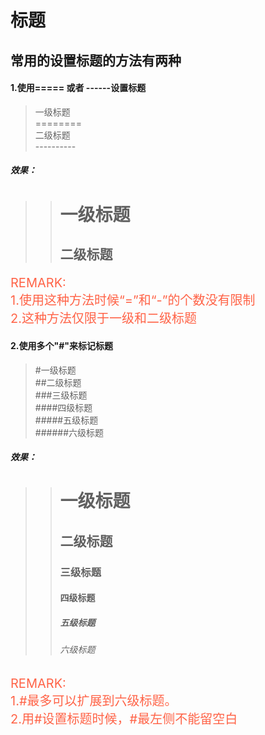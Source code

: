 # **标题**

## 常用的设置标题的方法有两种

#### 1.使用===== 或者 ------设置标题

>一级标题  
>\========  
>二级标题    
>\----------

##### 效果：

>> 一级标题
>>=========
>>二级标题
>>------------
<p style="color: tomato; font-size:20px">
REMARK:<br>
1.使用这种方法时候“=”和“-”的个数没有限制<br>
2.这种方法仅限于一级和二级标题</p>

#### 2.使用多个"#"来标记标题 

>\#一级标题  
>\##二级标题  
>\###三级标题  
>\####四级标题  
>\#####五级标题  
>\######六级标题  

##### 效果：

>># 一级标题  
>>## 二级标题  
>>### 三级标题  
>>#### 四级标题  
>>##### 五级标题  
>>###### 六级标题 
>>




<p style="color: tomato; font-size:20px">
REMARK:<br>
1.#最多可以扩展到六级标题。<br>
2.用#设置标题时候，#最左侧不能留空白
</p>
